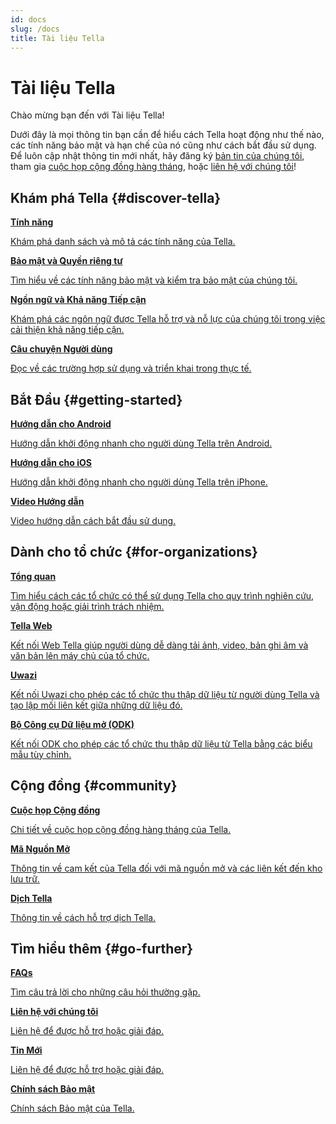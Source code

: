 ```yaml
---
id: docs
slug: /docs
title: Tài liệu Tella
---
```


# Tài liệu Tella

Chào mừng bạn đến với Tài liệu Tella!

Dưới đây là mọi thông tin bạn cần để hiểu cách Tella hoạt động như thế nào, các tính năng bảo mật và hạn chế của nó cũng như cách bắt đầu sử dụng.  Để luôn cập nhật thông tin mới nhất, hãy đăng ký [bản tin của chúng tôi](https://blog.wearehorizontal.org/#/portal), tham gia [cuộc họp cộng đồng hàng tháng](/community-meetings), hoặc [liên hệ với chúng tôi](/contact-us)!


## Khám phá Tella {#discover-tella}


<div class="doc-card-list">
    <div className="doc-card">
      <a href="features">
        <div className="doc-card-content">
          <b>Tính năng</b>
          <p>Khám phá danh sách và mô tả các tính năng của Tella.</p>
        </div>
      </a>
    </div>
    <div className="doc-card">
      <a href="security-and-privacy">
        <div className="doc-card-content">
          <b>Bảo mật và Quyền riêng tư</b>
          <p>Tìm hiểu về các tính năng bảo mật và kiểm tra bảo mật của chúng tôi.</p>
        </div>
      </a>
    </div>
    <div className="doc-card">
      <a href="accessibility">
        <div className="doc-card-content">
          <b>Ngồn ngữ và Khả năng Tiếp cận</b>
          <p>Khám phá các ngôn ngữ được Tella hỗ trợ và nỗ lực của chúng tôi trong việc cải thiện khả năng tiếp cận.</p>
        </div>
      </a>
    </div>
    <div className="doc-card">
      <a href="user-stories">
        <div className="doc-card-content">
          <b>Câu chuyện Người dùng</b>
          <p>Đọc về các trường hợp sử dụng và triển khai trong thực tế.</p>
        </div>
      </a>
    </div>
</div>

## Bắt Đầu {#getting-started}

<div class="doc-card-list">
    <div className="doc-card">
      <a href="get-started-android">
        <div className="doc-card-content">
          <b>Hướng dẫn cho Android</b>
          <p>Hướng dẫn khởi động nhanh cho người dùng Tella trên Android.</p>
        </div>
      </a>
    </div>
    <div className="doc-card">
      <a href="get-started-ios">
        <div className="doc-card-content">
          <b>Hướng dẫn cho iOS</b>
          <p>Hướng dẫn khởi động nhanh cho người dùng Tella trên iPhone.</p>
        </div>
      </a>
    </div>
    <div className="doc-card">
      <a href="video-tutorials">
        <div className="doc-card-content">
          <b>Video Hướng dẫn</b>
          <p>Video hướng dẫn cách bắt đầu sử dụng.</p>
        </div>
      </a>
    </div>
</div>

## Dành cho tổ chức {#for-organizations}

<div class="doc-card-list">
    <div className="doc-card">
      <a href="for-organizations">
        <div className="doc-card-content">
          <b>Tổng quan</b>
          <p>Tìm hiểu cách các tổ chức có thể sử dụng Tella cho quy trình nghiên cứu, vận động hoặc giải trình trách nhiệm.</p>
        </div>
      </a>
    </div>
    <div className="doc-card">
      <a href="tella-web">
        <div className="doc-card-content">
          <b>Tella Web</b>
          <p>Kết nối Web Tella giúp người dùng dễ dàng tải ảnh, video, bản ghi âm và văn bản lên máy chủ của tổ chức.</p>
        </div>
      </a>
    </div>
    <div className="doc-card">
      <a href="uwazi">
        <div className="doc-card-content">
          <b>Uwazi</b>
          <p>Kết nối Uwazi cho phép các tổ chức thu thập dữ liệu từ người dùng Tella và tạo lập mối liên kết giữa những dữ liệu đó.</p>
        </div>
      </a>
    </div>
    <div className="doc-card">
      <a href="odk">
        <div className="doc-card-content">
          <b>Bộ Công cụ Dữ liệu mở (ODK)</b>
          <p>Kết nối ODK cho phép các tổ chức thu thập dữ liệu từ Tella bằng các biểu mẫu tùy chỉnh.</p>
        </div>
      </a>
    </div>
</div>


## Cộng đồng {#community}

<div class="doc-card-list">
    <div className="doc-card">
      <a href="community-meetings">
        <div className="doc-card-content">
          <b>Cuộc họp Cộng đồng</b>
          <p>Chi tiết về cuộc họp cộng đồng hàng tháng của Tella.</p>
        </div>
      </a>
    </div>
    <div className="doc-card">
      <a href="open-source">
        <div className="doc-card-content">
          <b>Mã Nguồn Mở</b>
          <p>Thông tin về cam kết của Tella đối với mã nguồn mở và các liên kết đến kho lưu trữ.</p>
        </div>
      </a>
    </div>
    <div className="doc-card">
      <a href="translating-tella">
        <div className="doc-card-content">
          <b>Dịch Tella</b>
          <p>Thông tin về cách hỗ trợ dịch Tella.</p>
        </div>
      </a>
    </div>
</div>

## Tìm hiểu thêm {#go-further}

<div class="doc-card-list">
    <div className="doc-card">
      <a href="faq">
        <div className="doc-card-content">
          <b>FAQs</b>
          <p>Tìm câu trả lời cho những câu hỏi thường gặp.</p>
        </div>
      </a>
    </div>
    <div className="doc-card">
      <a href="contact-us">
        <div className="doc-card-content">
          <b>Liên hệ với chúng tôi</b>
          <p>Liên hệ để được hỗ trợ hoặc giải đáp.</p>
        </div>
      </a>
    </div>
    <div className="doc-card">
      <a href="releases">
        <div className="doc-card-content">
          <b>Tin Mới</b>
          <p>Liên hệ để được hỗ trợ hoặc giải đáp.</p>
        </div>
      </a>
    </div>
    <div className="doc-card">
      <a href="privacy">
        <div className="doc-card-content">
          <b>Chính sách Bảo mật</b>
          <p>Chính sách Bảo mật của Tella.</p>
        </div>
      </a>
    </div>
</div>
